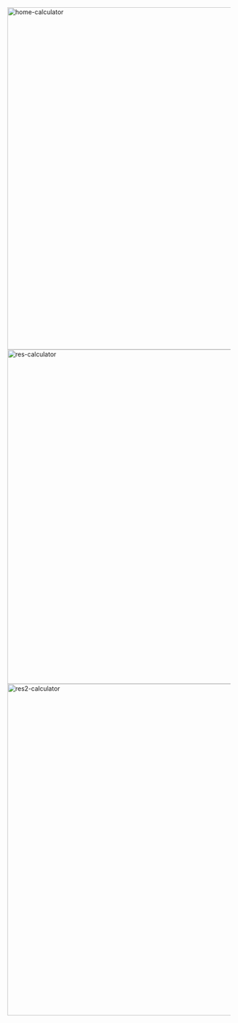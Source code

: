 <img width="773" alt="home-calculator" src="https://github.com/Starfosse/Calculator/assets/77751009/098dca7f-0737-4eed-836f-fbed863d80e6">

<img width="755" alt="res-calculator" src="https://github.com/Starfosse/Calculator/assets/77751009/2f4377ae-d825-4d93-86f5-5b44d35cd169">

<img width="749" alt="res2-calculator" src="https://github.com/Starfosse/Calculator/assets/77751009/23ac3f9d-7813-48a0-80f8-e85f44c78f8f">

